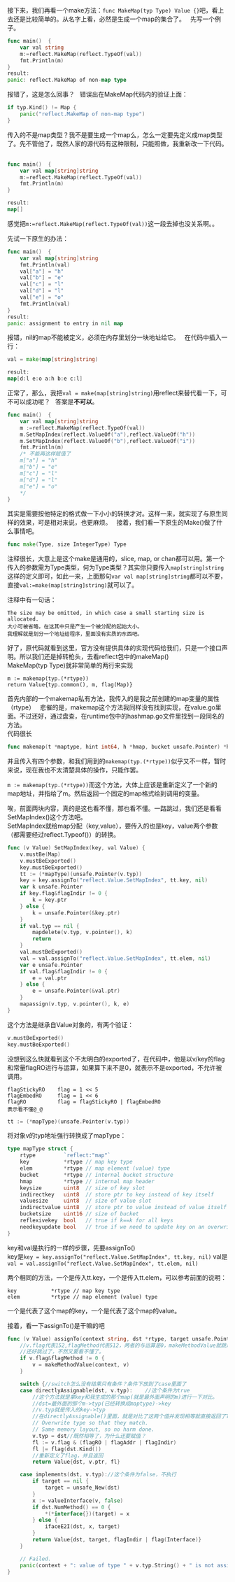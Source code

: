 接下来，我们再看一个make方法：`func MakeMap(typ Type) Value {}`吧，看上去还是比较简单的。从名字上看，必然是生成一个map的集合了。  
先写一个例子。  
```go
func main()  {
	var val string
	m:=reflect.MakeMap(reflect.TypeOf(val))
	fmt.Println(m)
}
result:
panic: reflect.MakeMap of non-map type
```
报错了，这是怎么回事？  
错误出在MakeMap代码内的验证上面：  
```go
if typ.Kind() != Map {
	panic("reflect.MakeMap of non-map type")
}
```
传入的不是map类型？我不是要生成一个map么，怎么一定要先定义成map类型了。先不管他了，既然人家的源代码有这种限制，只能照做，我重新改一下代码。  
```go
func main()  {
	var val map[string]string
	m:=reflect.MakeMap(reflect.TypeOf(val))
	fmt.Println(m)
}

result:
map[]
```
感觉把`m:=reflect.MakeMap(reflect.TypeOf(val))`这一段去掉也没关系啊。。  

先试一下原生的办法：
```go
func main()  {
	var val map[string]string
	fmt.Println(val)
	val["a"] = "h"
	val["b"] = "e"
	val["c"] = "l"
	val["d"] = "l"
	val["e"] = "o"
	fmt.Println(val)
}
result:
panic: assignment to entry in nil map
```
报错，nil的map不能被定义，必须在内存里划分一块地址给它。  
在代码中插入一行：
```go
val = make(map[string]string)

result:
map[d:l e:o a:h b:e c:l]
```
正常了，那么，我把`val = make(map[string]string)`用reflect来替代看一下，可不可以成功呢？  
答案是<b>不可以</b>。

```go
func main()  {
	var val map[string]string
	m :=reflect.MakeMap(reflect.TypeOf(val))
	m.SetMapIndex(reflect.ValueOf("a"),reflect.ValueOf("h"))
	m.SetMapIndex(reflect.ValueOf("b"),reflect.ValueOf("i"))
	fmt.Println(m)
	/* 不能再这样赋值了
	m["a"] = "h"
	m["b"] = "e"
	m["c"] = "l"
	m["d"] = "l"
	m["e"] = "o"
	*/
}
```
其实是需要按他特定的格式做一下小小的转换才对。这样一来，就实现了与原生同样的效果，可是相对来说，也更麻烦。  
接着，我们看一下原生的Make()做了什么事情吧。  

```go
func make(Type, size IntegerType) Type
```
注释很长，大意上是这个make是通用的，slice, map, or chan都可以用。第一个传入的参数需为Type类型，何为Type类型？其实你只要传入`map[string]string`这样的定义即可，如此一来，上面那句`var val map[string]string`都可以不要，直接`val:=make(map[string]string)`就可以了。

注释中有一句话：
```
The size may be omitted, in which case a small starting size is allocated.
大小可被省略，在这其中只是产生一个被分配的起始大小。
我理解就是划分一个地址给程序，里面没有实质的东西吧。
```

好了，原代码就看到这里，官方没有提供具体的实现代码给我们，只是一个接口声明。所以我们还是掉转枪头，去看reflect包中的makeMap()  
MakeMap(typ Type)就非常简单的两行来实现  
```
m := makemap(typ.(*rtype))
return Value{typ.common(), m, flag(Map)}
```	

首先内部的一个makemap私有方法，我传入的是我之前创建的map变量的属性（rtype）  
悲催的是，makemap这个方法我同样没有找到实现，在value.go里面。不过还好，通过盘查，在runtime包中的hashmap.go文件里找到一段同名的方法。  
代码很长
```go
func makemap(t *maptype, hint int64, h *hmap, bucket unsafe.Pointer) *hmap {}
```
并且传入有四个参数，和我们用到的`makemap(typ.(*rtype))`似乎又不一样，暂时来说，现在我也不太清楚具体的操作，只能作罢。  

`m := makemap(typ.(*rtype))`而这个方法，大体上应该是重新定义了一个新的map地址，并指给了m。然后返回一个固定的map格式给到调用的变量。  

唉，前面两块内容，真的是这也看不懂，那也看不懂。一路跳过，我们还是看看SetMapIndex()这个方法吧。  
SetMapIndex就给map分配（key,value），要传入的也是key，value两个参数（都需要经过reflect.Typeof()）的转换。  
```go
func (v Value) SetMapIndex(key, val Value) {
	v.mustBe(Map)
	v.mustBeExported()
	key.mustBeExported()
	tt := (*mapType)(unsafe.Pointer(v.typ))
	key = key.assignTo("reflect.Value.SetMapIndex", tt.key, nil)
	var k unsafe.Pointer
	if key.flag&flagIndir != 0 {
		k = key.ptr
	} else {
		k = unsafe.Pointer(&key.ptr)
	}
	if val.typ == nil {
		mapdelete(v.typ, v.pointer(), k)
		return
	}
	val.mustBeExported()
	val = val.assignTo("reflect.Value.SetMapIndex", tt.elem, nil)
	var e unsafe.Pointer
	if val.flag&flagIndir != 0 {
		e = val.ptr
	} else {
		e = unsafe.Pointer(&val.ptr)
	}
	mapassign(v.typ, v.pointer(), k, e)
}
```
这个方法是继承自Value对象的，有两个验证：
```go
v.mustBeExported()
key.mustBeExported()
```
没想到这么快就看到这个不太明白的exported了，在代码中，他是以v/key的flag和常量flagRO进行与运算，如果算下来不是0，就表示不是exported，不允许被调用。 
```
flagStickyRO    flag = 1 << 5
flagEmbedRO     flag = 1 << 6
flagRO          flag = flagStickyRO | flagEmbedRO
表示看不懂@_@
```
```go
tt := (*mapType)(unsafe.Pointer(v.typ))
```
将对象v的typ地址强行转换成了mapType：

```go
type mapType struct {
	rtype         `reflect:"map"`
	key           *rtype // map key type
	elem          *rtype // map element (value) type
	bucket        *rtype // internal bucket structure
	hmap          *rtype // internal map header
	keysize       uint8  // size of key slot
	indirectkey   uint8  // store ptr to key instead of key itself
	valuesize     uint8  // size of value slot
	indirectvalue uint8  // store ptr to value instead of value itself
	bucketsize    uint16 // size of bucket
	reflexivekey  bool   // true if k==k for all keys
	needkeyupdate bool   // true if we need to update key on an overwrite
}
```

key和val是执行的一样的步骤，先要assignTo()  
key是`key = key.assignTo("reflect.Value.SetMapIndex", tt.key, nil)`
val是`val = val.assignTo("reflect.Value.SetMapIndex", tt.elem, nil)`

两个相同的方法，一个是传入tt.key，一个是传入tt.elem，可以参考前面的说明：
```
key           *rtype // map key type
elem          *rtype // map element (value) type
```
一个是代表了这个map的key，一个是代表了这个map的value。

接着，看一下assignTo()是干嘛的吧
```go
func (v Value) assignTo(context string, dst *rtype, target unsafe.Pointer) Value {
	//v.flag代表152,flagMethod代表512，两者的与运算是0，makeMethodValue就跳过了。
	//还好跳过了，不然又要看不懂了。
	if v.flag&flagMethod != 0 {
		v = makeMethodValue(context, v)
	}

	switch {//switch怎么没有结果只有条件？条件下放到了case里面了
	case directlyAssignable(dst, v.typ):	//这个条件为true
		//这个方法就是拿key和我生成的那个map(就是最外面声明的m)进行一下对比。
		//dst=最外面的那个m->typ(已经转换成maptype)->key
		//v.typ就是传入的key->typ
		//在directlyAssignable()里面，就是对比了这两个值并发现相等就直接返回了True
		// Overwrite type so that they match.
		// Same memory layout, so no harm done.
		v.typ = dst//既然相等了，为什么还要赋值？
		fl := v.flag & (flagRO | flagAddr | flagIndir)
		fl |= flag(dst.Kind())
		//重新定义了flag，并且返回
		return Value{dst, v.ptr, fl}

	case implements(dst, v.typ)://这个条件为false，不执行
		if target == nil {
			target = unsafe_New(dst)
		}
		x := valueInterface(v, false)
		if dst.NumMethod() == 0 {
			*(*interface{})(target) = x
		} else {
			ifaceE2I(dst, x, target)
		}
		return Value{dst, target, flagIndir | flag(Interface)}
	}

	// Failed.
	panic(context + ": value of type " + v.typ.String() + " is not assignable to type " + dst.String())
}
```
